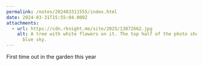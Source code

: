 ```yaml
---
permalink: /notes/202403311555/index.html
date: 2024-03-31T15:55:04.000Z
attachments:
  - url: https://cdn.rknight.me/site/2025/13872662.jpg
    alt: A tree with white flowers on it. The top half of the photo shows a nice
      blue sky.
---
```


First time out in the garden this year
